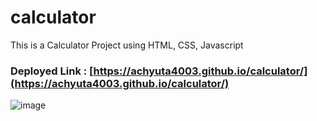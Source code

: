 # calculator
This is a Calculator Project using HTML, CSS, Javascript

### Deployed Link :  [https://achyuta4003.github.io/calculator/](https://achyuta4003.github.io/calculator/)
  
  ![image](https://user-images.githubusercontent.com/99419751/205164873-6a76e115-566f-4a7b-a85c-017b3ca32c98.png)

